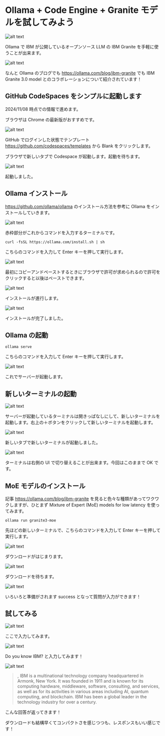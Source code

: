 # Ollama + Code Engine + Granite モデルを試してみよう

![alt text](images/00-simple-try-ja/00-simple-try-ja.png)

Ollama で IBM が公開しているオープンソース LLM の IBM Granite を手軽に使うことが出来ます。

![alt text](images/00-simple-try-ja/00-simple-try-ja-1.png)

なんと Ollama のブログでも https://ollama.com/blog/ibm-granite でも IBM Granite 3.0 model とのコラボレーションについて紹介されています！

## GitHub CodeSpaces をシンプルに起動します

2024/11/08 時点での情報で進めます。

ブラウザは Chrome の最新版がおすすめです。

![alt text](images/00-simple-try-ja/00-simple-try-ja-2.png)

GitHub でログインした状態でテンプレート https://github.com/codespaces/templates から Blank をクリックします。

ブラウザで新しいタブで Codespace が起動します。起動を待ちます。

![alt text](images/00-simple-try-ja/00-simple-try-ja-3.png)

起動しました。

## Ollama インストール

https://github.com/ollama/ollama のインストール方法を参考に Ollama をインストールしていきます。

![alt text](images/00-simple-try-ja/00-simple-try-ja-5.png)

赤枠部分がこれからコマンドを入力するターミナルです。

```
curl -fsSL https://ollama.com/install.sh | sh
```

こちらのコマンドを入力して Enter キーを押して実行します。

![alt text](images/00-simple-try-ja/00-simple-try-ja-4.png)

最初にコピーアンドペーストするときにブラウザで許可が求められるので許可をクリックすると以後はペーストできます。

![alt text](images/00-simple-try-ja/00-simple-try-ja-6.png)

インストールが進行します。

![alt text](images/00-simple-try-ja/00-simple-try-ja-7.png)

インストールが完了しました。

## Ollama の起動

```
ollama serve
```

こちらのコマンドを入力して Enter キーを押して実行します。

![alt text](images/00-simple-try-ja/00-simple-try-ja-8.png)

これでサーバーが起動します。

## 新しいターミナルの起動

![alt text](images/00-simple-try-ja/00-simple-try-ja-9.png)

サーバーが起動しているターミナルは開きっぱなしにして、新しいターミナルを起動します。右上の＋ボタンをクリックして新しいターミナルを起動します。

![alt text](images/00-simple-try-ja/00-simple-try-ja-10.png)

新しいタブで新しいターミナルが起動しました。

![alt text](images/00-simple-try-ja/00-simple-try-ja-11.png)

ターミナルは右側の UI で切り替えることが出来ます。今回はこのままで OK です。

## MoE モデルのインストール

記事 https://ollama.com/blog/ibm-granite を見ると色々な種類があってワクワクしますが、ひとまず Mixture of Expert (MoE) models for low latency を使ってみます。

```
ollama run granite3-moe
```

先ほどの新しいターミナルで、こちらのコマンドを入力して Enter キーを押して実行します。

![alt text](images/00-simple-try-ja/00-simple-try-ja-12.png)

ダウンロードがはじまります。

![alt text](images/00-simple-try-ja/00-simple-try-ja-13.png)

ダウンロードを待ちます。

![alt text](images/00-simple-try-ja/00-simple-try-ja-14.png)

いろいろと準備がされます success となって質問が入力ができます！

## 試してみる

![alt text](images/00-simple-try-ja/00-simple-try-ja-15.png)

ここで入力してみます。

![alt text](images/00-simple-try-ja/00-simple-try-ja-16.png)

Do you know IBM? と入力してみます！

![alt text](images/00-simple-try-ja/00-simple-try-ja-17.png)

> , IBM is a multinational technology company headquartered in Armonk, New York. It was founded in 1911 
and is known for its computing hardware, middleware, software, consulting, and services, as well as for its 
activities in various areas including AI, quantum computing, and blockchain. IBM has been a global leader 
in the technology industry for over a century.

こんな回答が返ってきます！

ダウンロードも結構早くてコンパクトさを感じつつも、レスポンスもいい感じです！
